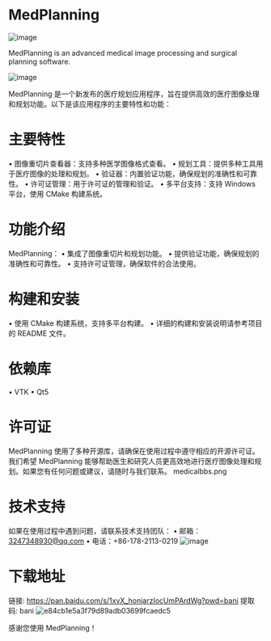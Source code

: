 # MedPlanning
![image](https://github.com/user-attachments/assets/423ba844-8a78-41ec-bd29-8d62fbb975b5)

MedPlanning is an advanced medical image processing and surgical planning software.

![image](https://github.com/user-attachments/assets/325325ac-0c2f-4d21-b551-35f6b9ac85ab)

MedPlanning 是一个新发布的医疗规划应用程序，旨在提供高效的医疗图像处理和规划功能。以下是该应用程序的主要特性和功能：
# 主要特性
•	图像重切片查看器：支持多种医学图像格式查看。
•	规划工具：提供多种工具用于医疗图像的处理和规划。
•	验证器：内置验证功能，确保规划的准确性和可靠性。
•	许可证管理：用于许可证的管理和验证。
•	多平台支持：支持 Windows 平台，使用 CMake 构建系统。

# 功能介绍 
MedPlanning：
•	集成了图像重切片和规划功能。
•	提供验证功能，确保规划的准确性和可靠性。
•	支持许可证管理，确保软件的合法使用。

# 构建和安装
•	使用 CMake 构建系统，支持多平台构建。
•	详细的构建和安装说明请参考项目的 README 文件。

# 依赖库
•	VTK
•	Qt5

# 许可证
MedPlanning 使用了多种开源库，请确保在使用过程中遵守相应的开源许可证。
我们希望 MedPlanning 能够帮助医生和研究人员更高效地进行医疗图像处理和规划。如果您有任何问题或建议，请随时与我们联系。
medicalbbs.png

# 技术支持
如果在使用过程中遇到问题，请联系技术支持团队：
•	邮箱：3247348930@qq.com
•	电话：+86-178-2113-0219
![image](https://github.com/user-attachments/assets/219f9dab-c0b0-4312-b853-912215472f34)

# 下载地址
链接: https://pan.baidu.com/s/1xvX_honjarzIocUmPArdWg?pwd=bani
提取码: bani
![e84cb1e5a3f79d89adb03699fcaedc5](https://github.com/user-attachments/assets/f19b44b6-4f83-4280-8db8-90542a78e5a7)

感谢您使用 MedPlanning！


